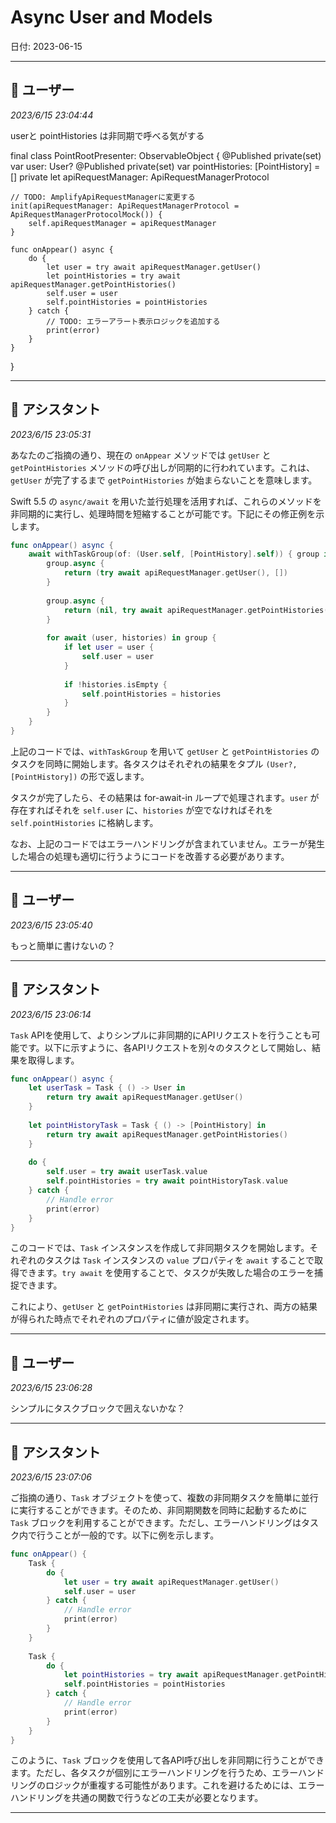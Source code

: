 # Async User and Models

日付: 2023-06-15

---

## 👤 ユーザー
*2023/6/15 23:04:44*

userと pointHistories は非同期で呼べる気がする

final class PointRootPresenter: ObservableObject {
    @Published private(set) var user: User?
    @Published private(set) var pointHistories: \[PointHistory\] = \[\]
    private let apiRequestManager: ApiRequestManagerProtocol

    // TODO: AmplifyApiRequestManagerに変更する
    init(apiRequestManager: ApiRequestManagerProtocol = ApiRequestManagerProtocolMock()) {
        self.apiRequestManager = apiRequestManager
    }

    func onAppear() async {
        do {
            let user = try await apiRequestManager.getUser()
            let pointHistories = try await apiRequestManager.getPointHistories()
            self.user = user
            self.pointHistories = pointHistories
        } catch {
            // TODO: エラーアラート表示ロジックを追加する
            print(error)
        }
    }
}

---

## 🤖 アシスタント
*2023/6/15 23:05:31*

あなたのご指摘の通り、現在の `onAppear` メソッドでは `getUser` と `getPointHistories` メソッドの呼び出しが同期的に行われています。これは、`getUser` が完了するまで `getPointHistories` が始まらないことを意味します。

Swift 5.5 の `async/await` を用いた並行処理を活用すれば、これらのメソッドを非同期的に実行し、処理時間を短縮することが可能です。下記にその修正例を示します。

```swift
func onAppear() async {
    await withTaskGroup(of: (User.self, [PointHistory].self)) { group in
        group.async {
            return (try await apiRequestManager.getUser(), [])
        }
        
        group.async {
            return (nil, try await apiRequestManager.getPointHistories())
        }
        
        for await (user, histories) in group {
            if let user = user {
                self.user = user
            }
            
            if !histories.isEmpty {
                self.pointHistories = histories
            }
        }
    }
}
```

上記のコードでは、`withTaskGroup` を用いて `getUser` と `getPointHistories` のタスクを同時に開始します。各タスクはそれぞれの結果をタプル `(User?, [PointHistory])` の形で返します。

タスクが完了したら、その結果は for-await-in ループで処理されます。`user` が存在すればそれを `self.user` に、`histories` が空でなければそれを `self.pointHistories` に格納します。

なお、上記のコードではエラーハンドリングが含まれていません。エラーが発生した場合の処理も適切に行うようにコードを改善する必要があります。

---

## 👤 ユーザー
*2023/6/15 23:05:40*

もっと簡単に書けないの？

---

## 🤖 アシスタント
*2023/6/15 23:06:14*

`Task` APIを使用して、よりシンプルに非同期的にAPIリクエストを行うことも可能です。以下に示すように、各APIリクエストを別々のタスクとして開始し、結果を取得します。

```swift
func onAppear() async {
    let userTask = Task { () -> User in
        return try await apiRequestManager.getUser()
    }
    
    let pointHistoryTask = Task { () -> [PointHistory] in
        return try await apiRequestManager.getPointHistories()
    }
    
    do {
        self.user = try await userTask.value
        self.pointHistories = try await pointHistoryTask.value
    } catch {
        // Handle error
        print(error)
    }
}
```

このコードでは、`Task` インスタンスを作成して非同期タスクを開始します。それぞれのタスクは `Task` インスタンスの `value` プロパティを `await` することで取得できます。`try await` を使用することで、タスクが失敗した場合のエラーを捕捉できます。

これにより、`getUser` と `getPointHistories` は非同期に実行され、両方の結果が得られた時点でそれぞれのプロパティに値が設定されます。

---

## 👤 ユーザー
*2023/6/15 23:06:28*

シンプルにタスクブロックで囲えないかな？

---

## 🤖 アシスタント
*2023/6/15 23:07:06*

ご指摘の通り、`Task` オブジェクトを使って、複数の非同期タスクを簡単に並行に実行することができます。そのため、非同期関数を同時に起動するために `Task` ブロックを利用することができます。ただし、エラーハンドリングはタスク内で行うことが一般的です。以下に例を示します。

```swift
func onAppear() {
    Task {
        do {
            let user = try await apiRequestManager.getUser()
            self.user = user
        } catch {
            // Handle error
            print(error)
        }
    }
    
    Task {
        do {
            let pointHistories = try await apiRequestManager.getPointHistories()
            self.pointHistories = pointHistories
        } catch {
            // Handle error
            print(error)
        }
    }
}
```

このように、`Task` ブロックを使用して各API呼び出しを非同期に行うことができます。ただし、各タスクが個別にエラーハンドリングを行うため、エラーハンドリングのロジックが重複する可能性があります。これを避けるためには、エラーハンドリングを共通の関数で行うなどの工夫が必要となります。

---
